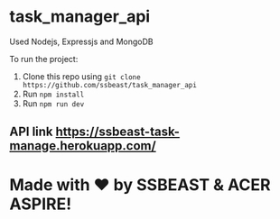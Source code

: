 # task_manager_api
Used Nodejs, Expressjs and MongoDB

To run the project:

1. Clone this repo using `git clone https://github.com/ssbeast/task_manager_api`
2. Run `npm install`
3. Run `npm run dev`

## API link https://ssbeast-task-manage.herokuapp.com/

# Made with :heart: by SSBEAST & ACER ASPIRE!
